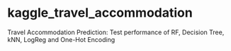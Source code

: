 # kaggle_travel_accommodation
Travel Accommodation Prediction: Test performance of RF, Decision Tree,  kNN,  LogReg  and One-Hot Encoding

